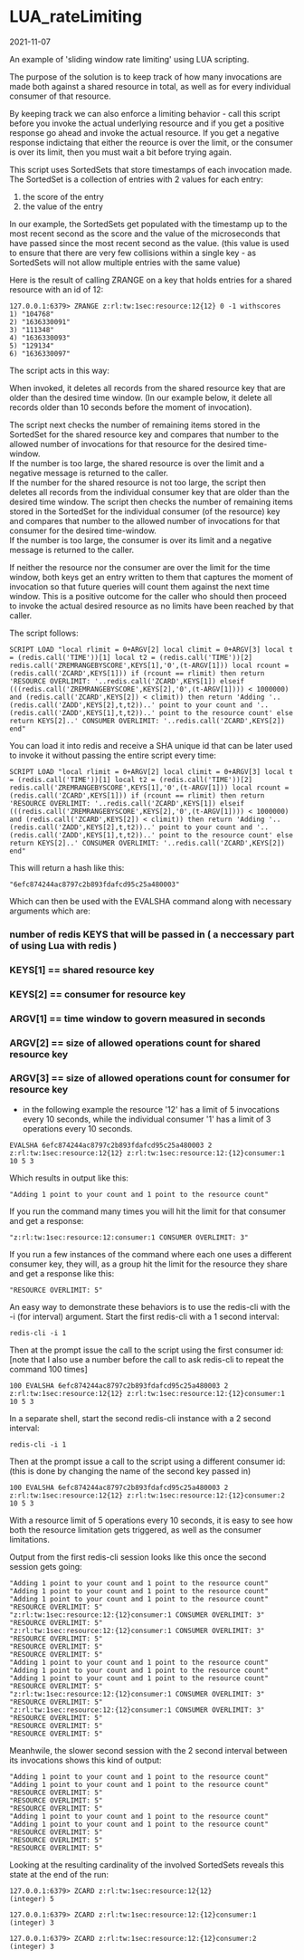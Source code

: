 # LUA_rateLimiting
2021-11-07 

An example of 'sliding window rate limiting' using LUA scripting.

The purpose of the solution is to keep track of how many invocations are made both against a shared resource in total, as well as for every individual consumer of that resource.  

By keeping track we can also enforce a limiting behavior - call this script before you invoke the actual underlying resource and if you get a positive response go ahead and invoke the actual resource.  If you get a negative response indictaing that either the reource is over the limit, or the consumer is over its limit, then you must wait a bit before trying again. 

This script uses SortedSets that store timestamps of each invocation made.
The SortedSet is a collection of entries with 2 values for each entry:
1) the score of the entry
2) the value of the entry

In our example, the SortedSets get populated with the timestamp up to the most recent second as the score and the value of the microseconds that have passed since the most recent second as the value. (this value is used to ensure that there are very few collisions within a single key - as SortedSets will not allow multiple entries with the same value)

Here is the result of calling ZRANGE on a key that holds entries for a shared resource with an id of 12:

```
127.0.0.1:6379> ZRANGE z:rl:tw:1sec:resource:12{12} 0 -1 withscores
1) "104768"
2) "1636330091"
3) "111348"
4) "1636330093"
5) "129134"
6) "1636330097"
```

The script acts in this way:

When invoked, it deletes all records from the shared resource key that are older than the desired time window.  (In our example below, it delete all records older than 10 seconds before the moment of invocation).
  
The script next checks the number of remaining items stored in the SortedSet for the shared resource key and compares that number to the allowed number of invocations for that resource for the desired time-window.  
If the number is too large, the shared resource is over the limit and a negative message is returned to the caller.   
If the number for the shared resource is not too large, the script then deletes all records from the individual consumer key that are older than the desired time window.
The script then checks the number of remaining items stored in the SortedSet for the individual consumer (of the resource) key and compares that number to the allowed number of invocations for that consumer for the desired time-window.  
If the number is too large, the consumer is over its limit and a negative message is returned to the caller.   

If neither the resource nor the consumer are over the limit for the time window, both keys get an entry written to them that captures the moment of invocation so that future queries will count them against the next time window.  This is a positive outcome for the caller who should then proceed to invoke the actual desired resource as no limits have been reached by that caller.


The script follows:

```
SCRIPT LOAD "local rlimit = 0+ARGV[2] local climit = 0+ARGV[3] local t = (redis.call('TIME'))[1] local t2 = (redis.call('TIME'))[2] redis.call('ZREMRANGEBYSCORE',KEYS[1],'0',(t-ARGV[1])) local rcount = (redis.call('ZCARD',KEYS[1])) if (rcount == rlimit) then return 'RESOURCE OVERLIMIT: '..redis.call('ZCARD',KEYS[1]) elseif (((redis.call('ZREMRANGEBYSCORE',KEYS[2],'0',(t-ARGV[1]))) < 1000000) and (redis.call('ZCARD',KEYS[2]) < climit)) then return 'Adding '..(redis.call('ZADD',KEYS[2],t,t2))..' point to your count and '..(redis.call('ZADD',KEYS[1],t,t2))..' point to the resource count' else return KEYS[2]..' CONSUMER OVERLIMIT: '..redis.call('ZCARD',KEYS[2]) end"
```

You can load it into redis and receive a SHA unique id that can be later used to invoke it without passing the entire script every time:

```
SCRIPT LOAD "local rlimit = 0+ARGV[2] local climit = 0+ARGV[3] local t = (redis.call('TIME'))[1] local t2 = (redis.call('TIME'))[2] redis.call('ZREMRANGEBYSCORE',KEYS[1],'0',(t-ARGV[1])) local rcount = (redis.call('ZCARD',KEYS[1])) if (rcount == rlimit) then return 'RESOURCE OVERLIMIT: '..redis.call('ZCARD',KEYS[1]) elseif (((redis.call('ZREMRANGEBYSCORE',KEYS[2],'0',(t-ARGV[1]))) < 1000000) and (redis.call('ZCARD',KEYS[2]) < climit)) then return 'Adding '..(redis.call('ZADD',KEYS[2],t,t2))..' point to your count and '..(redis.call('ZADD',KEYS[1],t,t2))..' point to the resource count' else return KEYS[2]..' CONSUMER OVERLIMIT: '..redis.call('ZCARD',KEYS[2]) end"
```

This will return a hash like this:

```
"6efc874244ac8797c2b893fdafcd95c25a480003"
```

Which can then be used with the EVALSHA command along with necessary arguments which are:
### number of redis KEYS that will be passed in ( a neccessary part of using Lua with redis )
### KEYS[1] == shared resource key
### KEYS[2] == consumer for resource key
### ARGV[1] == time window to govern measured in seconds
### ARGV[2] == size of allowed operations count for shared resource key 
### ARGV[3] == size of allowed operations count for consumer for resource key

* in the following example the resource '12' has a limit of 5 invocations every 10 seconds, while the individual consumer '1' has a limit of 3 operations every 10 seconds. 

```
EVALSHA 6efc874244ac8797c2b893fdafcd95c25a480003 2 z:rl:tw:1sec:resource:12{12} z:rl:tw:1sec:resource:12:{12}consumer:1 10 5 3
```

Which results in output like this:

```
"Adding 1 point to your count and 1 point to the resource count"
```

If you run the command many times you will hit the limit for that consumer and get a response:

```
"z:rl:tw:1sec:resource:12:consumer:1 CONSUMER OVERLIMIT: 3"
```

If you run a few instances of the command where each one uses a different consumer key, they will, as a group hit the limit for the resource they share and get a response like this:

```
"RESOURCE OVERLIMIT: 5"
```

An easy way to demonstrate these behaviors is to use the redis-cli with the -i (for interval) argument.
Start the first redis-cli with a 1 second interval:

```
redis-cli -i 1
```

Then at the prompt issue the call to the script using the first consumer id:  [note that I also use a number before the call to ask redis-cli to repeat the command 100 times]

```
100 EVALSHA 6efc874244ac8797c2b893fdafcd95c25a480003 2 z:rl:tw:1sec:resource:12{12} z:rl:tw:1sec:resource:12:{12}consumer:1 10 5 3
```

In a separate shell, start the second redis-cli instance with a 2 second interval:

```
redis-cli -i 1
```

Then at the prompt issue a call to the script using a different consumer id: (this is done by changing the name of the second key passed in) 

```
100 EVALSHA 6efc874244ac8797c2b893fdafcd95c25a480003 2 z:rl:tw:1sec:resource:12{12} z:rl:tw:1sec:resource:12:{12}consumer:2 10 5 3
```


With a resource limit of 5 operations every 10 seconds, it is easy to see how both the resource limitation gets triggered, as well as the consumer limitations.

Output from the first redis-cli session looks like this once the second session gets going:

```
"Adding 1 point to your count and 1 point to the resource count"
"Adding 1 point to your count and 1 point to the resource count"
"Adding 1 point to your count and 1 point to the resource count"
"RESOURCE OVERLIMIT: 5"
"z:rl:tw:1sec:resource:12:{12}consumer:1 CONSUMER OVERLIMIT: 3"
"RESOURCE OVERLIMIT: 5"
"z:rl:tw:1sec:resource:12:{12}consumer:1 CONSUMER OVERLIMIT: 3"
"RESOURCE OVERLIMIT: 5"
"RESOURCE OVERLIMIT: 5"
"RESOURCE OVERLIMIT: 5"
"Adding 1 point to your count and 1 point to the resource count"
"Adding 1 point to your count and 1 point to the resource count"
"Adding 1 point to your count and 1 point to the resource count"
"RESOURCE OVERLIMIT: 5"
"z:rl:tw:1sec:resource:12:{12}consumer:1 CONSUMER OVERLIMIT: 3"
"RESOURCE OVERLIMIT: 5"
"z:rl:tw:1sec:resource:12:{12}consumer:1 CONSUMER OVERLIMIT: 3"
"RESOURCE OVERLIMIT: 5"
"RESOURCE OVERLIMIT: 5"
"RESOURCE OVERLIMIT: 5"
```

Meanhwile, the slower second session with the 2 second interval between its invocations shows this kind of output:

```
"Adding 1 point to your count and 1 point to the resource count"
"Adding 1 point to your count and 1 point to the resource count"
"RESOURCE OVERLIMIT: 5"
"RESOURCE OVERLIMIT: 5"
"RESOURCE OVERLIMIT: 5"
"Adding 1 point to your count and 1 point to the resource count"
"Adding 1 point to your count and 1 point to the resource count"
"RESOURCE OVERLIMIT: 5"
"RESOURCE OVERLIMIT: 5"
"RESOURCE OVERLIMIT: 5"
```

Looking at the resulting cardinality of the involved SortedSets reveals this state at the end of the run:

```
127.0.0.1:6379> ZCARD z:rl:tw:1sec:resource:12{12}
(integer) 5

127.0.0.1:6379> ZCARD z:rl:tw:1sec:resource:12:{12}consumer:1
(integer) 3

127.0.0.1:6379> ZCARD z:rl:tw:1sec:resource:12:{12}consumer:2
(integer) 3
```
